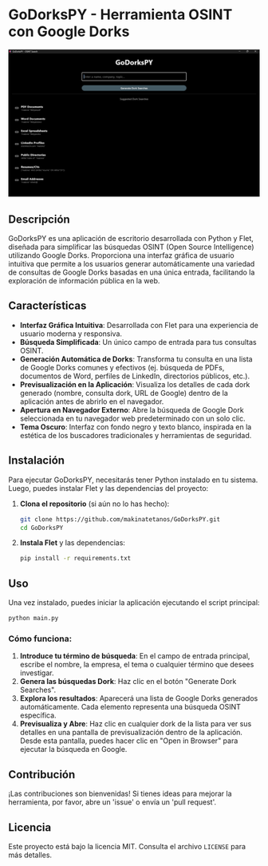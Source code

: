 # GoDorksPY - Herramienta OSINT con Google Dorks

![GoDorksPY Screenshot](captura.png) 

## Descripción

GoDorksPY es una aplicación de escritorio desarrollada con Python y Flet, diseñada para simplificar las búsquedas OSINT (Open Source Intelligence) utilizando Google Dorks. Proporciona una interfaz gráfica de usuario intuitiva que permite a los usuarios generar automáticamente una variedad de consultas de Google Dorks basadas en una única entrada, facilitando la exploración de información pública en la web.

## Características

-   **Interfaz Gráfica Intuitiva**: Desarrollada con Flet para una experiencia de usuario moderna y responsiva.
-   **Búsqueda Simplificada**: Un único campo de entrada para tus consultas OSINT.
-   **Generación Automática de Dorks**: Transforma tu consulta en una lista de Google Dorks comunes y efectivos (ej. búsqueda de PDFs, documentos de Word, perfiles de LinkedIn, directorios públicos, etc.).
-   **Previsualización en la Aplicación**: Visualiza los detalles de cada dork generado (nombre, consulta dork, URL de Google) dentro de la aplicación antes de abrirlo en el navegador.
-   **Apertura en Navegador Externo**: Abre la búsqueda de Google Dork seleccionada en tu navegador web predeterminado con un solo clic.
-   **Tema Oscuro**: Interfaz con fondo negro y texto blanco, inspirada en la estética de los buscadores tradicionales y herramientas de seguridad.

## Instalación

Para ejecutar GoDorksPY, necesitarás tener Python instalado en tu sistema. Luego, puedes instalar Flet y las dependencias del proyecto:

1.  **Clona el repositorio** (si aún no lo has hecho):
    ```bash
    git clone https://github.com/makinatetanos/GoDorksPY.git 
    cd GoDorksPY
    ```
2.  **Instala Flet** y las dependencias:
    ```bash
    pip install -r requirements.txt
    ```

## Uso

Una vez instalado, puedes iniciar la aplicación ejecutando el script principal:

```bash
python main.py
```

### Cómo funciona:

1.  **Introduce tu término de búsqueda**: En el campo de entrada principal, escribe el nombre, la empresa, el tema o cualquier término que desees investigar.
2.  **Genera las búsquedas Dork**: Haz clic en el botón "Generate Dork Searches".
3.  **Explora los resultados**: Aparecerá una lista de Google Dorks generados automáticamente. Cada elemento representa una búsqueda OSINT específica.
4.  **Previsualiza y Abre**: Haz clic en cualquier dork de la lista para ver sus detalles en una pantalla de previsualización dentro de la aplicación. Desde esta pantalla, puedes hacer clic en "Open in Browser" para ejecutar la búsqueda en Google.

## Contribución

¡Las contribuciones son bienvenidas! Si tienes ideas para mejorar la herramienta, por favor, abre un 'issue' o envía un 'pull request'.

## Licencia

Este proyecto está bajo la licencia MIT. Consulta el archivo `LICENSE` para más detalles.
